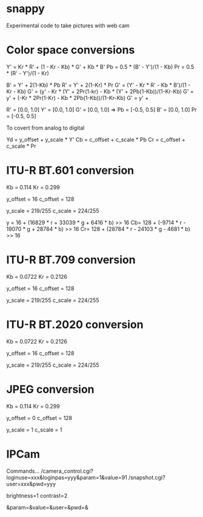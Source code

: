 snappy
======

Experimental code to take pictures with web cam


Color space conversions
=======================

Y' = Kr * R' + (1 - Kr - Kb) * G' + Kb * B'
Pb = 0.5 * (B' - Y')/(1 - Kb)
Pr = 0.5 * (R' - Y')/(1 - Kr)


B' = Y' + 2(1-Kb) * Pb
R' = Y' + 2(1-Kr) * Pr
G' = (Y' - Kr * R' - Kb * B')/(1 - Kr - Kb)
G' = (y' - Kr * (Y' + 2Pr(1-kr) - Kb * (Y' + 2Pb(1-Kb))/(1-Kr-Kb)
G' = y' + (-Kr * 2Pr(1-Kr) - Kb * 2Pb(1-Kb))/(1-Kr-Kb)
G' = y' +


R' = [0.0, 1.0]        Y' = [0.0, 1.0]
G' = [0.0, 1.0]  =>    Pb = [-0.5, 0.5]
B' = [0.0, 1.0]        Pr = [-0.5, 0.5]

To covert from analog to digital

Yd = y_offset + y_scale * Y'
Cb = c_offset + c_scale * Pb
Cr = c_offset + c_scale * Pr

ITU-R BT.601 conversion
=======================
Kb = 0.114
Kr = 0.299

y_offset = 16
c_offset = 128

y_scale = 219/255
c_scale = 224/255

y =  16 + (16829 * r + 33039 * g +  6416 * b) >> 16
Cb= 128 + (-9714 * r - 19070 * g + 28784 * b) >> 16
Cr= 128 + (28784 * r - 24103 * g -  4681 * b) >> 16

ITU-R BT.709 conversion
=======================
Kb = 0.0722
Kr = 0.2126

y_offset = 16
c_offset = 128

y_scale = 219/255
c_scale = 224/255

ITU-R BT.2020 conversion
========================
Kb = 0.0722
Kr = 0.2126

y_offset = 16
c_offset = 128

y_scale = 219/255
c_scale = 224/255

JPEG conversion
===============
Kb = 0.114
Kr = 0.299

y_offset = 0
c_offset = 128

y_scale = 1
c_scale = 1

IPCam
=====

Commands...
/camera_control.cgi?loginuse=xxx&loginpas=yyy&param=1&value=91
/snapshot.cgi?user=xxx&pwd=yyy

brightness=1
contrast=2

&param=&value=&user=&pwd=&
